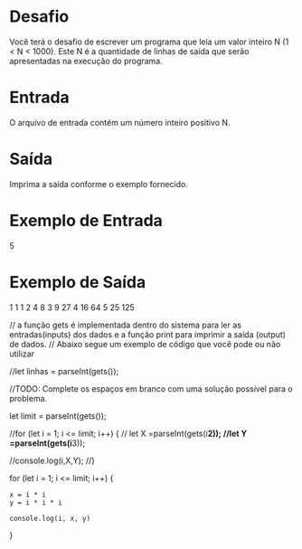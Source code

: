 # Desafio
Você terá o desafio de escrever um programa que leia um valor inteiro N (1 < N < 1000). Este N é a quantidade de linhas de saída que serão apresentadas na execução do programa.

# Entrada
O arquivo de entrada contém um número inteiro positivo N.

# Saída
Imprima a saída conforme o exemplo fornecido.

 
# Exemplo de Entrada	
5

# Exemplo de Saída
1 1 1
2 4 8
3 9 27
4 16 64
5 25 125

// a função gets é implementada dentro do sistema para ler as entradas(inputs) dos dados e a função print para imprimir a saída (output) de dados.
// Abaixo segue um exemplo de código que você pode ou não utilizar

//let linhas = parseInt(gets());

//TODO: Complete os espaços em branco com uma solução possível para o problema.

let limit = parseInt(gets());

//for (let i = 1; i <= limit; i++) {
 // let X =parseInt(gets(i**2));
  //let Y =parseInt(gets(i**3));

  //console.log(i,X,Y);
//}

for (let i = 1; i <= limit; i++) {
    
    x = i * i
    y = i * i * i
    
    console.log(i, x, y)
}

